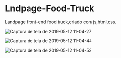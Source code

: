 # Lndpage-Food-Truck

Landpage front-end food truck,criado com js,html,css.

![Captura de tela de 2019-05-12 11-04-27](https://user-images.githubusercontent.com/27355729/57583358-1b203700-74a6-11e9-9948-4b29395072a6.png)

![Captura de tela de 2019-05-12 11-04-44](https://user-images.githubusercontent.com/27355729/57583382-40ad4080-74a6-11e9-93c0-0b23d0b98568.png)

![Captura de tela de 2019-05-12 11-04-53](https://user-images.githubusercontent.com/27355729/57583374-3ab75f80-74a6-11e9-966e-63c1c0543bac.png)
